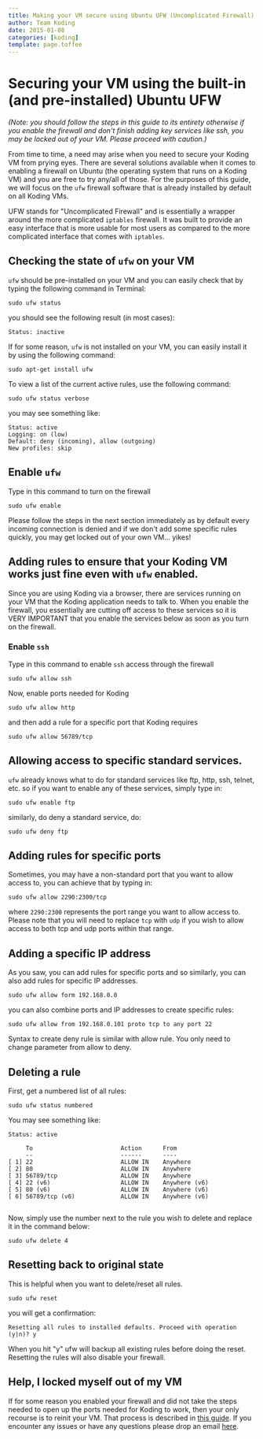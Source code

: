 ```yaml
---
title: Making your VM secure using Ubuntu UFW (Uncomplicated Firewall)
author: Team Koding
date: 2015-01-08
categories: [koding]
template: page.toffee
---
```


# Securing your VM using the built-in (and pre-installed) Ubuntu UFW
_(Note: you should follow the steps in this guide to its entirety otherwise if you enable the firewall and don't finish
adding key services like ssh, you may be locked out of your VM. Please proceed with caution.)_

From time to time, a need may arise when you need to secure your Koding VM from prying eyes. There are several solutions
available when it comes to enabling a firewall on Ubuntu (the operating system that runs on a Koding VM) and you are free
to try any/all of those. For the purposes of this guide, we will focus on the `ufw` firewall software that is already
installed by default on all Koding VMs.

UFW stands for "Uncomplicated Firewall" and is essentially a wrapper around the more complicated `iptables` firewall. It 
was built to provide an easy interface that is more usable for most users as compared to the more complicated interface that
comes with `iptables`.

## Checking the state of `ufw` on your VM
`ufw` should be pre-installed on your VM and you can easily check that by typing the following command in Terminal:
```
sudo ufw status
```
you should see the following result (in most cases):
```
Status: inactive
```
If for some reason, `ufw` is not installed on your VM, you can easily install it by using the following command:
```
sudo apt-get install ufw
```

To view a list of the current active rules, use the following command:
```
sudo ufw status verbose
```
you may see something like:
```
Status: active
Logging: on (low)
Default: deny (incoming), allow (outgoing)
New profiles: skip
```

## Enable `ufw`
Type in this command to turn on the firewall
```
sudo ufw enable
```
Please follow the steps in the next section immediately as by default every incoming connection is denied and
if we don't add some specific rules quickly, you may get locked out of your own VM... yikes!

## Adding rules to ensure that your Koding VM works just fine even with `ufw` enabled.
Since you are using Koding via a browser, there are services running on your VM that the Koding application
needs to talk to. When you enable the firewall, you essentially are cutting off access to these services so 
it is VERY IMPORTANT that you enable the services below as soon as you turn on the firewall.

### Enable `ssh`
Type in this command to enable `ssh` access through the firewall
```
sudo ufw allow ssh

```

Now, enable ports needed for Koding
```
sudo ufw allow http
```

and then add a rule for a specific port that Koding requires
```
sudo ufw allow 56789/tcp
```

## Allowing access to specific standard services.
`ufw` already knows what to do for standard services like ftp, http, ssh, telnet, etc. so if you want to enable
any of these services, simply type in:
```
sudo ufw enable ftp
```

similarly, do deny a standard service, do:
```
sudo ufw deny ftp
```

## Adding rules for specific ports
Sometimes, you may have a non-standard port that you want to allow access to, you can achieve that by typing in:
```
sudo ufw allow 2290:2300/tcp
```
where `2290:2300` represents the port range you want to allow access to. Please note that you will need to replace
`tcp` with `udp` if you wish to allow access to both tcp and udp ports within that range.

## Adding a specific IP address
As you saw, you can add rules for specific ports and so similarly, you can also add rules for specific IP addresses.
```
sudo ufw allow form 192.168.0.0
```

you can also combine ports and IP addresses to create specific rules:
```
sudo ufw allow from 192.168.0.101 proto tcp to any port 22
```
Syntax to create deny rule is similar with allow rule. You only need to change parameter from allow to deny.

## Deleting a rule
First, get a numbered list of all rules:
```
sudo ufw status numbered
```
You may see something like:
```
Status: active
 
     To                         Action      From
     --                         ------      ----
[ 1] 22                         ALLOW IN    Anywhere
[ 2] 80                         ALLOW IN    Anywhere
[ 3] 56789/tcp                  ALLOW IN    Anywhere
[ 4] 22 (v6)                    ALLOW IN    Anywhere (v6)
[ 5] 80 (v6)                    ALLOW IN    Anywhere (v6)
[ 6] 56789/tcp (v6)             ALLOW IN    Anywhere (v6)
 
```
Now, simply use the number next to the rule you wish to delete and replace it in the command below:
```
sudo ufw delete 4
```

## Resetting back to original state
This is helpful when you want to delete/reset all rules.
```
sudo ufw reset
```
you will get a confirmation:
```
Resetting all rules to installed defaults. Proceed with operation (y|n)? y
```
When you hit "y" ufw will backup all existing rules before doing the reset. Resetting the rules will also disable your firewall. 

## Help, I locked myself out of my VM
If for some reason you enabled your firewall and did not take the steps needed to open up the ports needed for Koding to work, then
your only recourse is to reinit your VM. That process is described in [this guide](http://learn.koding.com/faq/vm-reinit/). If you 
encounter any issues or have any questions please drop an email [here](mailto:support@koding.com).